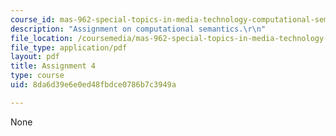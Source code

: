 ```yaml
---
course_id: mas-962-special-topics-in-media-technology-computational-semantics-fall-2002
description: "Assignment on computational semantics.\r\n"
file_location: /coursemedia/mas-962-special-topics-in-media-technology-computational-semantics-fall-2002/8da6d39e6e0ed48fbdce0786b7c3949a_a4.pdf
file_type: application/pdf
layout: pdf
title: Assignment 4
type: course
uid: 8da6d39e6e0ed48fbdce0786b7c3949a

---
```

None
